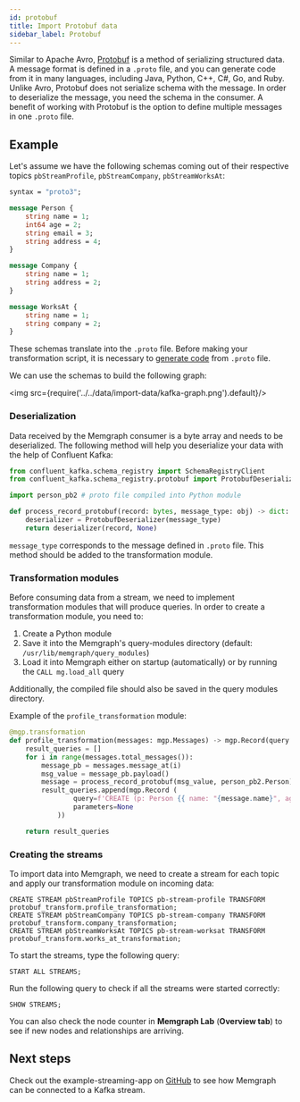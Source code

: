 ```yaml
---
id: protobuf
title: Import Protobuf data
sidebar_label: Protobuf
---
```


Similar to Apache Avro,
[Protobuf](https://developers.google.com/protocol-buffers) is a method of
serializing structured data. A message format is defined in a `.proto` file, and
you can generate code from it in many languages, including Java, Python, C++,
C#, Go, and Ruby. Unlike Avro, Protobuf does not serialize schema with the
message. In order to deserialize the message, you need the schema in the
consumer. A benefit of working with Protobuf is the option to define multiple
messages in one `.proto` file.

## Example

Let's assume we have the following schemas coming out of their respective topics
`pbStreamProfile`, `pbStreamCompany`, `pbStreamWorksAt`:

```protobuf
syntax = "proto3";

message Person {
    string name = 1;
    int64 age = 2;
    string email = 3;
    string address = 4;
}

message Company {
    string name = 1;
    string address = 2;
}

message WorksAt {
    string name = 1;
    string company = 2;
}

```
These schemas translate into the `.proto` file.
Before making your transformation script, it is necessary to [generate
code](https://developers.google.com/protocol-buffers/docs/pythontutorial#compiling-your-protocol-buffers)
from `.proto` file.

We can use the schemas to build the following graph:

<img src={require('../../data/import-data/kafka-graph.png').default}/>

### Deserialization

Data received by the Memgraph consumer is a byte array and needs to be
deserialized. The following method will help you deserialize your data with the
help of Confluent Kafka:

```python
from confluent_kafka.schema_registry import SchemaRegistryClient
from confluent_kafka.schema_registry.protobuf import ProtobufDeserializer

import person_pb2 # proto file compiled into Python module

def process_record_protobuf(record: bytes, message_type: obj) -> dict:
    deserializer = ProtobufDeserializer(message_type)
    return deserializer(record, None)
```

`message_type` corresponds to the message defined in `.proto` file. This method
should be added to the transformation module.

### Transformation modules

Before consuming data from a stream, we need to implement transformation modules
that will produce queries. In order to create a transformation module, you need
to:

1. Create a Python module
2. Save it into the Memgraph's query-modules directory (default:
   `/usr/lib/memgraph/query_modules`)
3. Load it into Memgraph either on startup (automatically) or by running the
   `CALL mg.load_all` query

Additionally, the compiled file should also be saved in the query modules
directory.

Example of the `profile_transformation` module:

```python
@mgp.transformation
def profile_transformation(messages: mgp.Messages) -> mgp.Record(query = str, parameters=mgp.Nullable[mgp.Map]):
    result_queries = []
    for i in range(messages.total_messages()):
        message_pb = messages.message_at(i)
        msg_value = message_pb.payload()
        message = process_record_protobuf(msg_value, person_pb2.Person)
        result_queries.append(mgp.Record (
                query=f'CREATE (p: Person {{ name: "{message.name}", age: ToInteger({message.age}), address: "{message.address}", email:"{message.email}" }});' ,
                parameters=None
            ))

    return result_queries
```

### Creating the streams

To import data into Memgraph, we need to create a stream for each topic and
apply our transformation module on incoming data:

```cypher
CREATE STREAM pbStreamProfile TOPICS pb-stream-profile TRANSFORM protobuf_transform.profile_transformation;
CREATE STREAM pbStreamCompany TOPICS pb-stream-company TRANSFORM protobuf_transform.company_transformation;
CREATE STREAM pbStreamWorksAt TOPICS pb-stream-worksat TRANSFORM protobuf_transform.works_at_transformation;
```


To start the streams, type the following query:

```cypher
START ALL STREAMS;
```

Run the following query to check if all the streams were started correctly:

```cypher
SHOW STREAMS;
```

You can also check the node counter in **Memgraph Lab** (**Overview tab**) to
see if new nodes and relationships are arriving.

## Next steps

Check out the example-streaming-app on
[GitHub](https://github.com/memgraph/example-streaming-app) to see how Memgraph
can be connected to a Kafka stream.

